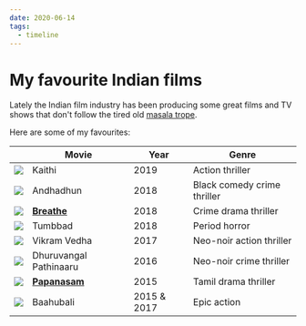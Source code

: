 ```yaml
---
date: 2020-06-14
tags:
  - timeline
---
```


# My favourite Indian films

Lately the Indian film industry has been producing some great films and TV shows that don't follow the tired old [masala trope](https://en.wikipedia.org/wiki/Masala_film). 

Here are some of my favourites:

| | Movie | Year | Genre |
| --| -- | -- | -- |
| ![](https://upload.wikimedia.org/wikipedia/en/0/07/Kaithi_Poster.jpg) | Kaithi | 2019 | Action thriller |
| ![](https://upload.wikimedia.org/wikipedia/en/4/47/Andhadhun_poster.jpg) | Andhadhun | 2018 | Black comedy crime thriller |
| ![](https://upload.wikimedia.org/wikipedia/en/5/58/Breathe_%28Web_series%29_poster.jpg) | [**Breathe**](https://www.imdb.com/title/tt6466208/) | 2018 | Crime drama thriller |
| ![](https://upload.wikimedia.org/wikipedia/en/4/41/Tumbbad_poster.jpg) | Tumbbad | 2018 | Period horror |
| ![](https://upload.wikimedia.org/wikipedia/en/0/03/Vikram_Vedha_poster.jpg) | Vikram Vedha | 2017 | Neo-noir action thriller |
| ![](https://upload.wikimedia.org/wikipedia/en/3/35/Dhuruvangal_Pathinaaru_Poster.jpg) | Dhuruvangal Pathinaaru | 2016 | Neo-noir crime thriller |
| ![](https://upload.wikimedia.org/wikipedia/en/d/de/Papanasam_poster.jpg) | [**Papanasam**](https://www.imdb.com/title/tt4429128/) | 2015 | Tamil drama thriller |
| ![](https://upload.wikimedia.org/wikipedia/en/d/dc/Baahubali_The_Beginning_Movie_Poster.jpg) | Baahubali | 2015 & 2017 | Epic action |
